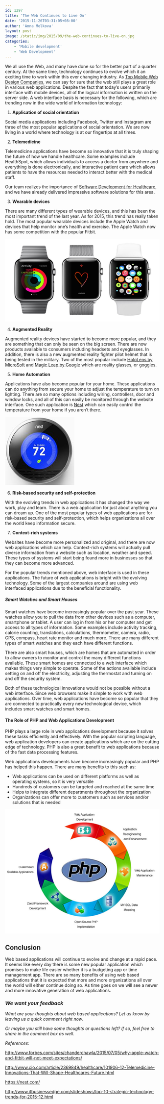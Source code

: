 ```yaml
---
id: 1297
title: 'The Web Continues to Live On'
date: '2015-11-26T03:31:05+08:00'
author: 'Anna Melkova'
layout: post
image: /static/img/2015/09/the-web-continues-to-live-on.jpg
categories:
    - 'Mobile development'
    - 'Web Development'
---
```


We all use the Web, and many have done so for the better part of a quarter century. At the same time, technology continues to evolve which it an exciting time to work within this ever changing industry. As [Top Mobile Web Design Companies](https://www.webdesigncompanies.com/mobile-web-design-companies), we can say for sure that the web still plays a great role in various web applications. Despite the fact that today’s users primarily interface with mobile devices, all of the logical information is written on the server side. A web interface basis is necessary for the following, which are trending now in the wide world of information technology:

1. **Application of social orientation**

Social media applications including Facebook, Twitter and Instagram are three of the most popular applications of social orientation. We are now living in a world where technology is at our fingertips at all times.

2. **Telemedicine**

Telemedicine applications have become so innovative that it is truly shaping the future of how we handle healthcare. Some examples include HealthSpot, which allows individuals to access a doctor from anywhere and everything is done electronically, and interactive patient care which allows patients to have the resources needed to interact better with the medical staff.

Our team realizes the importance of [Software Development for Healthcare](https://www.softwaredevelopmentcompany.co/blog/what-is-healthcare-software/), and we have already delivered impressive software solutions for this area.

3. **Wearable devices**

There are many different types of wearable devices, and this has been the most important trend of the last year. As for 2015, this trend has really taken hold. The most popular wearable devices include the Apple Watch and devices that help monitor one’s health and exercise. The Apple Watch now has some competition with the popular Fitbit.

![iwatches](/static/img/2015/09/iwatches.jpg)

4. **Augmented Reality**

Augmented reality devices have started to become more popular, and they are something that can only be seen on the big screen. There are now products available to consumers including headsets and eyeglasses. In addition, there is also a new augmented reality fighter pilot helmet that is being tested in the military. Two of the most popular include [HoloLens by MicroSoft](http://www.engadget.com/2015/05/01/hololens-hands-on/) and [Magic Leap by ](http://www.magicleap.com/)[Google](http://www.magicleap.com/) which are reality glasses, or goggles.

5. **Home Automation**

Applications have also become popular for your home. These applications can do anything from secure your home to adjust the temperature to turn on lighting. There are so many options including wiring, controllers, door and window locks, and all of this can easily be monitored through the website interface. One such application is [Nest](https://nest.com/) which can easily control the temperature from your home if you aren’t there.

![nest device in web continues to live on](/static/img/2015/09/nest_device.jpg)

6. **Risk-based security and self-protection**

With the evolving trends in web applications it has changed the way we work, play and learn. There is a web application for just about anything you can dream up. One of the most popular types of web applications are for risk-based security and self-protection, which helps organizations all over the world keep information secure.

7. **Context-rich systems**

Websites have become more personalized and original, and there are now web applications which can help. Context-rich systems will actually pull diverse information from a website such as location, weather and speed. These types of systems will start being found more in businesses so that they can become more advanced.

For the popular trends mentioned above, web interface is used in these applications. The future of web applications is bright with the evolving technology. Some of the largest companies around are using web interfaced applications due to the beneficial functionality.

##### **Smart Watches and Smart Houses**

Smart watches have become increasingly popular over the past year. These watches allow you to pull the data from other devices such as a computer, smartphone or tablet. A user can log in from his or her computer and get access to all types of information. Some examples include activity tracking, calorie counting, translations, calculations, thermometer, camera, radio, GPS, compass, heart rate monitor and much more. There are many different types of smart watches and they each have different functions.

There are also smart houses, which are homes that are automated in order to allow owners to monitor and control the many different functions available. These smart homes are connected to a web interface which makes things very simple to operate. Some of the actions available include setting on and off the electricity, adjusting the thermostat and turning on and off the security system.

Both of these technological innovations would not be possible without a web interface. Since web browsers make it simple to work with web applications. Over time, web applications have become so popular that they are connected to practically every new technological device, which includes smart watches and smart homes.

#### **The Role of PHP and Web Applications Development**

PHP plays a large role in web applications development because it solves these tasks efficiently and effectively. With the popular scripting language, web application developers can create applications which are on the cutting edge of technology. PHP is also a great benefit to web applications because of the fast data processing features.

Web applications developments have become increasingly popular and PHP has helped this happen. There are many benefits to this such as:

- Web applications can be used on different platforms as well as operating systems, so it is very versatile
- Hundreds of customers can be targeted and reached at the same time
- Helps to integrate different departments throughout the organization
- Organizations can offer more to customers such as services and/or solutions that is needed

![php in web application development in web continues to live on](/static/img/2015/09/php-in-web-application-development.jpg)

## Conclusion

Web based applications will continue to evolve and change at a rapid pace. It seems like every day there is some new popular application which promises to make life easier whether it is a budgeting app or time management app. There are so many benefits of using web based applications that it is expected that more and more organizations all over the world will either continue doing so. As time goes on we will see a newer and more innovative generation of web applications.

### ***We want your feedback***

*What are your thoughts about web based applications? Let us know by leaving us a quick comment right now.*

*Or maybe you still have some thoughts or questions left? If so, feel free to share in the comment box as well.*

*References:*

<http://www.forbes.com/sites/chanderchawla/2015/07/05/why-apple-watch-and-fitbit-will-not-meet-expectations/>

<http://www.cio.com/article/2369849/healthcare/101906-12-Telemedicine-Innovations-That-Will-Shape-Healthcares-Future.html>

<https://nest.com/>

<http://www.itbusinessedge.com/slideshows/top-10-strategic-technology-trends-for-2015-12.html>